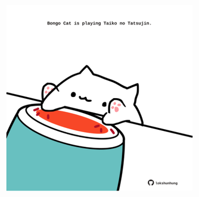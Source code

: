 <!-- built at 24/10/2022, 21:01:39 UTC -->
<p align="center">
  <img width="500" height="500" src="./ReadmeImage.svg">
</p>
